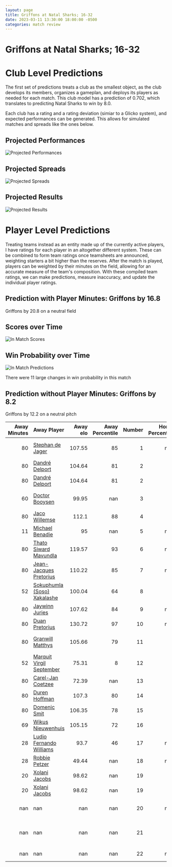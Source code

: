 ```yaml
---  
layout: page  
title: Griffons at Natal Sharks; 16-32  
date: 2023-03-11 13:30:00 18:00:00 -0500  
categories: match review  
---
```

# Griffons at Natal Sharks; 16-32

# Club Level Predictions


The first set of predictions treats a club as the smallest object, as the club develops its members, organizes a gameplan, and deploys its players as needed for each match. This club model has a prediction of 0.702, which translates to predicting Natal Sharks to win by 8.0.

Each club has a rating and a rating deviation (simiar to a Glicko system), and expected performances can be generated. This allows for simulated matches and spreads like the ones below.
## Projected Performances


![Projected Performances](plots/performances_2023-03-11-NatalSharks-Griffons.png)
## Projected Spreads


![Projected Spreads](plots/spreads_2023-03-11-NatalSharks-Griffons.png)
## Projected Results


![Projected Results](plots/resultbar_2023-03-11-NatalSharks-Griffons.png)
# Player Level Predictions


Treating teams instead as an entity made up of the currently active players, I have ratings for each player in an altogether different system. These can be combined to form team ratings once teamsheets are announced, weighting starters a bit higher than the reserves. After the match is played, players can be weighted by their minutes on the field, allowing for an accurate measure of the team's composition. With these compiled team ratings, we can make predictions, measure inaccuracy, and update the individual player ratings.
## Prediction with Player Minutes: Griffons by 16.8


Griffons by 20.8 on a neutral field
## Scores over Time


![In Match Scores](plots/recap_scores_2023-03-11-NatalSharks-Griffons.png)
## Win Probability over Time


![In Match Predictions](plots/recap_prob_2023-03-11-NatalSharks-Griffons.png)

There were 11 large changes in win probability in this match
## Prediction without Player Minutes: Griffons by 8.2


Griffons by 12.2 on a neutral pitch



|   Away Minutes | Away Player                                                                          |   Away elo |   Away Percentile |   Number |   Home Percentile |   Home elo | Home Player                                                                                   |   Home Minutes |
|---------------:|:-------------------------------------------------------------------------------------|-----------:|------------------:|---------:|------------------:|-----------:|:----------------------------------------------------------------------------------------------|---------------:|
|             80 | [Stephan de Jager](..//playerfiles//StephandeJager_cleaned.md)                       |     107.55 |                85 |        1 |               nan |      94.29 | [Khwezi Jongamazizi Mona](..//playerfiles//KhweziJongamaziziMona_cleaned.md)                  |             48 |
|             80 | [Dandré Delport](..//playerfiles//DandréDelport_cleaned.md)                          |     104.64 |                81 |        2 |                16 |      84.18 | [Fezokuhle Mbatha](..//playerfiles//FezokuhleMbatha_cleaned.md)                               |             72 |
|             80 | [Dandré Delport](..//playerfiles//DandréDelport_cleaned.md)                          |     104.64 |                81 |        2 |                24 |      84.18 | [Fezokuhle Mbatha](..//playerfiles//FezokuhleMbatha_cleaned.md)                               |             72 |
|             60 | [Doctor Booysen](..//playerfiles//DoctorBooysen_cleaned.md)                          |      99.95 |               nan |        3 |                32 |      87.97 | [Carlu Johann Sadie](..//playerfiles//CarluJohannSadie_cleaned.md)                            |             52 |
|             80 | [Jaco Willemse](..//playerfiles//JacoWillemse_cleaned.md)                            |     112.1  |                88 |        4 |                29 |      88.76 | [Thembelani Bholi](..//playerfiles//ThembelaniBholi_cleaned.md)                               |             66 |
|             11 | [Michael Benadie](..//playerfiles//MichaelBenadie_cleaned.md)                        |      95    |               nan |        5 |               nan |      95    | [Conrad Barnard](..//playerfiles//ConradBarnard_cleaned.md)                                   |             80 |
|             80 | [Thato Siward Mavundla](..//playerfiles//ThatoSiwardMavundla_cleaned.md)             |     119.57 |                93 |        6 |               nan |      95    | [Tinotenda Blithe Mavesere](..//playerfiles//TinotendaBlitheMavesere_cleaned.md)              |             80 |
|             80 | [Jean-Jacques Pretorius](..//playerfiles//Jean-JacquesPretorius_cleaned.md)          |     110.22 |                85 |        7 |               nan |      95    | [Siya Ningiza](..//playerfiles//SiyaNingiza_cleaned.md)                                       |             45 |
|             52 | [Sokuphumla (Soso) Xakalashe](..//playerfiles//Sokuphumla(Soso)Xakalashe_cleaned.md) |     100.04 |                64 |        8 |                22 |      86.72 | [Celimpilo Gumede](..//playerfiles//CelimpiloGumede_cleaned.md)                               |             80 |
|             80 | [Jaywinn Juries](..//playerfiles//JaywinnJuries_cleaned.md)                          |     107.62 |                84 |        9 |               nan |      95    | [Zee Mkhabela](..//playerfiles//ZeeMkhabela_cleaned.md)                                       |             43 |
|             80 | [Duan Pretorius](..//playerfiles//DuanPretorius_cleaned.md)                          |     130.72 |                97 |       10 |               nan |      90.2  | [Lionel Cronje](..//playerfiles//LionelCronje_cleaned.md)                                     |             80 |
|             80 | [Granwill Matthys](..//playerfiles//GranwillMatthys_cleaned.md)                      |     105.66 |                79 |       11 |                43 |      91.8  | [Anthony Alfred Volmink](..//playerfiles//AnthonyAlfredVolmink_cleaned.md)                    |             80 |
|             52 | [Marquit Virgil September](..//playerfiles//MarquitVirgilSeptember_cleaned.md)       |      75.31 |                 8 |       12 |                30 |      88.76 | [Murray Koster](..//playerfiles//MurrayKoster_cleaned.md)                                     |             80 |
|             80 | [Carel-Jan Coetzee](..//playerfiles//Carel-JanCoetzee_cleaned.md)                    |      72.39 |               nan |       13 |                10 |      78.19 | [Marnus Potgieter](..//playerfiles//MarnusPotgieter_cleaned.md)                               |             80 |
|             80 | [Duren Hoffman](..//playerfiles//DurenHoffman_cleaned.md)                            |     107.3  |                80 |       14 |                31 |      83.06 | [Yaw Osei Penxe](..//playerfiles//YawOseiPenxe_cleaned.md)                                    |             80 |
|             80 | [Domenic Smit](..//playerfiles//DomenicSmit_cleaned.md)                              |     106.35 |                78 |       15 |                16 |      81.48 | [Nevaldo Fleurs](..//playerfiles//NevaldoFleurs_cleaned.md)                                   |             41 |
|             69 | [Wikus Nieuwenhuis](..//playerfiles//WikusNieuwenhuis_cleaned.md)                    |     105.15 |                72 |       16 |                73 |     104.36 | [Alwayno Visagie](..//playerfiles//AlwaynoVisagie_cleaned.md)                                 |             39 |
|             28 | [Ludio Fernando Williams](..//playerfiles//LudioFernandoWilliams_cleaned.md)         |      93.7  |                46 |       17 |               nan |      95.23 | [Bradley Davids](..//playerfiles//BradleyDavids_cleaned.md)                                   |             37 |
|             28 | [Robbie Petzer](..//playerfiles//RobbiePetzer_cleaned.md)                            |      49.44 |               nan |       18 |               nan |      95    | [Damon Royle](..//playerfiles//DamonRoyle_cleaned.md)                                         |             35 |
|             20 | [Xolani Jacobs](..//playerfiles//XolaniJacobs_cleaned.md)                            |      98.62 |               nan |       19 |                21 |      85.88 | [Dian Bleuler](..//playerfiles//DianBleuler_cleaned.md)                                       |             32 |
|             20 | [Xolani Jacobs](..//playerfiles//XolaniJacobs_cleaned.md)                            |      98.62 |               nan |       19 |                25 |      85.88 | [Dian Bleuler](..//playerfiles//DianBleuler_cleaned.md)                                       |             32 |
|            nan | nan                                                                                  |     nan    |               nan |       20 |               nan |      92.12 | [Khuthuzani Kingdom Mchunu](..//playerfiles//KhuthuzaniKingdomMchunu_cleaned.md)              |             28 |
|            nan | nan                                                                                  |     nan    |               nan |       21 |                10 |      76.6  | [Athenkosi Ernest (Dave) Khethani](..//playerfiles//AthenkosiErnest(Dave)Khethani_cleaned.md) |             14 |
|            nan | nan                                                                                  |     nan    |               nan |       22 |               nan |      95    | [Masikane Mazwi](..//playerfiles//MasikaneMazwi_cleaned.md)                                   |              8 |

